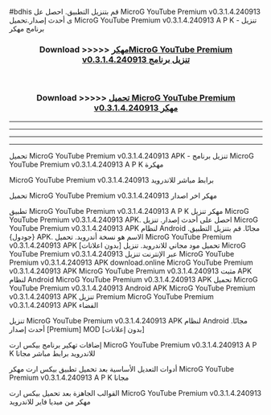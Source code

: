 #bdhis قم بتنزيل التطبيق. احصل عل MicroG YouTube Premium v0.3.1.4.240913 ى أحدث إصدار.تحميل MicroG YouTube Premium v0.3.1.4.240913 A P K - تنزيل برنامج مهكر



<div align="center">
<h3>Download >>>>> <a href="https://ar-sites.web.app/?ar= MicroG YouTube Premium v0.3.1.4.240913">مهكرMicroG YouTube Premium v0.3.1.4.240913 تنزيل برنامج</a></h3><br>

<h3>Download >>>>> <a href="https://ar-sites.web.app/?ar= MicroG YouTube Premium v0.3.1.4.240913">تحميل MicroG YouTube Premium v0.3.1.4.240913 مهكر</a></h3>
</div>


----------------------------------------------------------

----------------------------------------------------------

----------------------------------------------------------

----------------------------------------------------------


تحميل MicroG YouTube Premium v0.3.1.4.240913 APK - تنزيل برنامج MicroG YouTube Premium v0.3.1.4.240913 A P K مهكرة

MicroG YouTube Premium v0.3.1.4.240913 برابط مباشر للاندرويد

تحميل MicroG YouTube Premium v0.3.1.4.240913 مهكر اخر اصدار

تطبيق MicroG YouTube Premium v0.3.1.4.240913 A P K مهكر
تنزيل MicroG YouTube Premium v0.3.1.4.240913 APK. احصل على أحدث إصدار.
تنزيل MicroG YouTube Premium v0.3.1.4.240913 APK لنظام Android مجانًا.
قم بتنزيل التطبيق. {جودول} APK. الاسم هو نسخة أندرويد.
تحميل MicroG YouTube Premium v0.3.1.4.240913 APK [بدون اعلانات]
تحميل مود مجاني للاندرويد.
تنزيل MicroG YouTube Premium v0.3.1.4.240913 عبر الإنترنت
تنزيل MicroG YouTube Premium v0.3.1.4.240913 APK
download.online MicroG YouTube Premium v0.3.1.4.240913 APK
MicroG YouTube Premium v0.3.1.4.240913 مثبت APK لنظام Android
MicroG YouTube Premium v0.3.1.4.240913 APK
تحميل MicroG YouTube Premium v0.3.1.4.240913 Android APK
MicroG YouTube Premium v0.3.1.4.240913 APK تنزيل Premium
MicroG YouTube Premium v0.3.1.4.240913 APK الفضاء

تنزيل MicroG YouTube Premium v0.3.1.4.240913 APK لنظام Android مجانًا. أحدث إصدار [Premium] MOD [بدون إعلانات]

إضافات تهكير برنامج بيكس ارت MicroG YouTube Premium v0.3.1.4.240913 A P K للاندرويد برابط مباشر مجانا

أدوات التعديل الأساسية بعد تحميل تطبيق بيكس ارت مهكر MicroG YouTube Premium v0.3.1.4.240913 A P K مجانا

القوالب الجاهزة بعد تحميل بيكس ارت MicroG YouTube Premium v0.3.1.4.240913 مهكر من ميديا فاير للاندرويد



